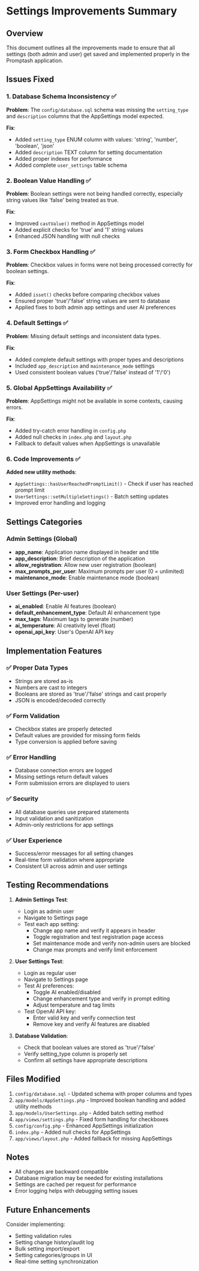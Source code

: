 # Settings Improvements Summary

## Overview
This document outlines all the improvements made to ensure that all settings (both admin and user) get saved and implemented properly in the Promptash application.

## Issues Fixed

### 1. Database Schema Inconsistency ✅
**Problem**: The `config/database.sql` schema was missing the `setting_type` and `description` columns that the AppSettings model expected.

**Fix**: 
- Added `setting_type` ENUM column with values: 'string', 'number', 'boolean', 'json'
- Added `description` TEXT column for setting documentation
- Added proper indexes for performance
- Added complete `user_settings` table schema

### 2. Boolean Value Handling ✅
**Problem**: Boolean settings were not being handled correctly, especially string values like 'false' being treated as true.

**Fix**: 
- Improved `castValue()` method in AppSettings model
- Added explicit checks for 'true' and '1' string values
- Enhanced JSON handling with null checks

### 3. Form Checkbox Handling ✅
**Problem**: Checkbox values in forms were not being processed correctly for boolean settings.

**Fix**: 
- Added `isset()` checks before comparing checkbox values
- Ensured proper 'true'/'false' string values are sent to database
- Applied fixes to both admin app settings and user AI preferences

### 4. Default Settings ✅
**Problem**: Missing default settings and inconsistent data types.

**Fix**: 
- Added complete default settings with proper types and descriptions
- Included `app_description` and `maintenance_mode` settings
- Used consistent boolean values ('true'/'false' instead of '1'/'0')

### 5. Global AppSettings Availability ✅
**Problem**: AppSettings might not be available in some contexts, causing errors.

**Fix**: 
- Added try-catch error handling in `config.php`
- Added null checks in `index.php` and `layout.php`
- Fallback to default values when AppSettings is unavailable

### 6. Code Improvements ✅
**Added new utility methods**:
- `AppSettings::hasUserReachedPromptLimit()` - Check if user has reached prompt limit
- `UserSettings::setMultipleSettings()` - Batch setting updates
- Improved error handling and logging

## Settings Categories

### Admin Settings (Global)
- **app_name**: Application name displayed in header and title
- **app_description**: Brief description of the application  
- **allow_registration**: Allow new user registration (boolean)
- **max_prompts_per_user**: Maximum prompts per user (0 = unlimited)
- **maintenance_mode**: Enable maintenance mode (boolean)

### User Settings (Per-user)
- **ai_enabled**: Enable AI features (boolean)
- **default_enhancement_type**: Default AI enhancement type
- **max_tags**: Maximum tags to generate (number)
- **ai_temperature**: AI creativity level (float)
- **openai_api_key**: User's OpenAI API key

## Implementation Features

### ✅ Proper Data Types
- Strings are stored as-is
- Numbers are cast to integers
- Booleans are stored as 'true'/'false' strings and cast properly
- JSON is encoded/decoded correctly

### ✅ Form Validation
- Checkbox states are properly detected
- Default values are provided for missing form fields
- Type conversion is applied before saving

### ✅ Error Handling
- Database connection errors are logged
- Missing settings return default values
- Form submission errors are displayed to users

### ✅ Security
- All database queries use prepared statements
- Input validation and sanitization
- Admin-only restrictions for app settings

### ✅ User Experience
- Success/error messages for all setting changes
- Real-time form validation where appropriate
- Consistent UI across admin and user settings

## Testing Recommendations

1. **Admin Settings Test**:
   - Login as admin user
   - Navigate to Settings page
   - Test each app setting:
     - Change app name and verify it appears in header
     - Toggle registration and test registration page access
     - Set maintenance mode and verify non-admin users are blocked
     - Change max prompts and verify limit enforcement

2. **User Settings Test**:
   - Login as regular user
   - Navigate to Settings page
   - Test AI preferences:
     - Toggle AI enabled/disabled
     - Change enhancement type and verify in prompt editing
     - Adjust temperature and tag limits
   - Test OpenAI API key:
     - Enter valid key and verify connection test
     - Remove key and verify AI features are disabled

3. **Database Validation**:
   - Check that boolean values are stored as 'true'/'false'
   - Verify setting_type column is properly set
   - Confirm all settings have appropriate descriptions

## Files Modified

1. `config/database.sql` - Updated schema with proper columns and types
2. `app/models/AppSettings.php` - Improved boolean handling and added utility methods
3. `app/models/UserSettings.php` - Added batch setting method
4. `app/views/settings.php` - Fixed form handling for checkboxes
5. `config/config.php` - Enhanced AppSettings initialization
6. `index.php` - Added null checks for AppSettings
7. `app/views/layout.php` - Added fallback for missing AppSettings

## Notes

- All changes are backward compatible
- Database migration may be needed for existing installations
- Settings are cached per request for performance
- Error logging helps with debugging setting issues

## Future Enhancements

Consider implementing:
- Setting validation rules
- Setting change history/audit log
- Bulk setting import/export
- Setting categories/groups in UI
- Real-time setting synchronization